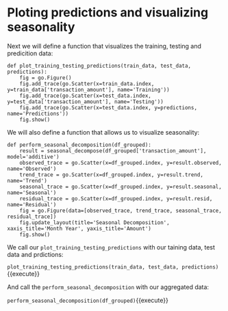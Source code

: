 # Ploting predictions and visualizing seasonality 

Next we will define a function that visualizes the training, testing and predicition data:

```
def plot_training_testing_predictions(train_data, test_data, predictions):
    fig = go.Figure()
    fig.add_trace(go.Scatter(x=train_data.index, y=train_data['transaction_amount'], name='Training'))
    fig.add_trace(go.Scatter(x=test_data.index, y=test_data['transaction_amount'], name='Testing'))
    fig.add_trace(go.Scatter(x=test_data.index, y=predictions, name='Predictions'))
    fig.show()
```

We will also define a function that allows us to visualize seasonality:

```
def perform_seasonal_decomposition(df_grouped):
    result = seasonal_decompose(df_grouped['transaction_amount'], model='additive')
    observed_trace = go.Scatter(x=df_grouped.index, y=result.observed, name='Observed')
    trend_trace = go.Scatter(x=df_grouped.index, y=result.trend, name='Trend')
    seasonal_trace = go.Scatter(x=df_grouped.index, y=result.seasonal, name='Seasonal')
    residual_trace = go.Scatter(x=df_grouped.index, y=result.resid, name='Residual')
    fig = go.Figure(data=[observed_trace, trend_trace, seasonal_trace, residual_trace])
    fig.update_layout(title='Seasonal Decomposition', xaxis_title='Month Year', yaxis_title='Amount')
    fig.show()
```

We call our `plot_training_testing_predictions` with our taining data, test data and prdictions:

`plot_training_testing_predictions(train_data, test_data, predictions)`{{execute}}

And call the `perform_seasonal_decomposition` with our aggregated data:

`perform_seasonal_decomposition(df_grouped)`{{execute}}
